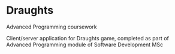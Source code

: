 # Draughts
Advanced Programming coursework

Client/server application for Draughts game, completed as part of Advanced Programming module of Software Development MSc 
